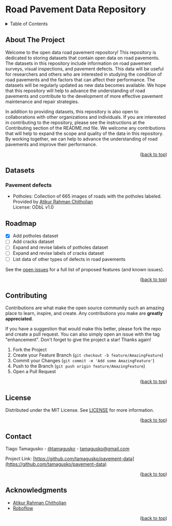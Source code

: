  
# Road Pavement Data Repository

<details>
  <summary>Table of Contents</summary>
  <ol>
    <li><a href="#about-the-project">About The Project</a>
    <li><a href="#datasets">Datasets</a>
    <li><a href="#roadmap">Roadmap</a></li>
    <li><a href="#contributing">Contributing</a></li>
    <li><a href="#license">License</a></li>
    <li><a href="#contact">Contact</a></li>
    <li><a href="#acknowledgments">Acknowledgments</a></li>
  </ol>
</details>


## About The Project

Welcome to the open data road pavement repository! This repository is dedicated to storing datasets that contain open data on road pavements. The datasets in this repository include information on road pavement surveys, visual inspections, and pavement defects. This data will be useful for researchers and others who are interested in studying the condition of road pavements and the factors that can affect their performance. The datasets will be regularly updated as new data becomes available. We hope that this repository will help to advance the understanding of road pavements and contribute to the development of more effective pavement maintenance and repair strategies.

In addition to providing datasets, this repository is also open to collaborations with other organizations and individuals. If you are interested in contributing to the repository, please see the instructions at the Contributing section of the README.md file. We welcome any contributions that will help to expand the scope and quality of the data in this repository. By working together, we can help to advance the understanding of road pavements and improve their performance.

<p align="right">(<a href="#readme-top">back to top</a>)</p>

## Datasets

### Pavement defects

- Potholes: Collection of 665 images of roads with the potholes labeled.  
Provided by [Atikur Rahman Chitholian](https://github.com/chitholian/Potholes-Detection)  
License: ODbL v1.0
## Roadmap

- [x] Add potholes dataset
- [ ] Add cracks dataset
- [ ] Expand and revise labels of potholes dataset
- [ ] Expand and revise labels of cracks dataset
- [ ] List data of other types of defects in road pavements 

See the [open issues](https://github.com/tamagusko/pav-data/issues) for a full list of proposed features (and known issues).

<p align="right">(<a href="#readme-top">back to top</a>)</p>

## Contributing

Contributions are what make the open source community such an amazing place to learn, inspire, and create. Any contributions you make are **greatly appreciated**.

If you have a suggestion that would make this better, please fork the repo and create a pull request. You can also simply open an issue with the tag "enhancement".
Don't forget to give the project a star! Thanks again!

1. Fork the Project
2. Create your Feature Branch (`git checkout -b feature/AmazingFeature`)
3. Commit your Changes (`git commit -m 'Add some AmazingFeature'`)
4. Push to the Branch (`git push origin feature/AmazingFeature`)
5. Open a Pull Request

<p align="right">(<a href="#readme-top">back to top</a>)</p>

## License

Distributed under the MIT License. See [LICENSE](LICENSE.md) for more information.

<p align="right">(<a href="#readme-top">back to top</a>)</p>

## Contact

Tiago Tamagusko - [@tamagusko](https://github.com/tamagusko) - tamagusko@gmail.com

Project Link: [https://github.com/tamagusko/pavement-data](https://github.com/tamagusko/pavement-data)

<p align="right">(<a href="#readme-top">back to top</a>)</p>

## Acknowledgments

* [Atikur Rahman Chitholian](https://github.com/chitholian/Potholes-Detection)
* [Roboflow](https://roboflow.com/)

<p align="right">(<a href="#readme-top">back to top</a>)</p>

